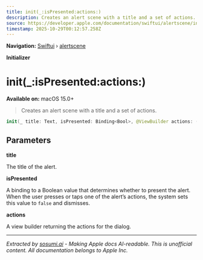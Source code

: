 ```yaml
---
title: init(_:isPresented:actions:)
description: Creates an alert scene with a title and a set of actions.
source: https://developer.apple.com/documentation/swiftui/alertscene/init(_:ispresented:actions:)
timestamp: 2025-10-29T00:12:57.258Z
---
```


**Navigation:** [Swiftui](/documentation/swiftui) › [alertscene](/documentation/swiftui/alertscene)

**Initializer**

# init(_:isPresented:actions:)

**Available on:** macOS 15.0+

> Creates an alert scene with a title and a set of actions.

```swift
init(_ title: Text, isPresented: Binding<Bool>, @ViewBuilder actions: () -> Actions) where Message == EmptyView
```

## Parameters

**title**

The title of the alert.



**isPresented**

A binding to a Boolean value that determines whether to present the alert. When the user presses or taps one of the alert’s actions, the system sets this value to `false` and dismisses.



**actions**

A view builder returning the actions for the dialog.

---

*Extracted by [sosumi.ai](https://sosumi.ai) - Making Apple docs AI-readable.*
*This is unofficial content. All documentation belongs to Apple Inc.*
